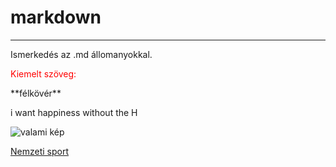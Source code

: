 # markdown 

---

Ismerkedés az .md állomanyokkal.

<p style="color:red">Kiemelt szöveg: </p> **félkövér**

i want happiness without the H

![valami kép](https://i.kym-cdn.com/photos/images/original/001/670/890/a2d.jpg)

[Nemzeti sport](https://www.nemzetisport.hu/)
